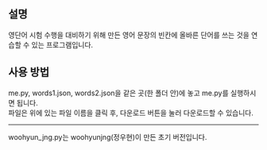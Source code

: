 ## 설명
영단어 시험 수행을 대비하기 위해 만든 영어 문장의 빈칸에 올바른 단어를 쓰는 것을 연습할 수 있는 프로그램입니다.  
## 사용 방법  
me.py, words1.json, words2.json을 같은 곳(한 폴더 안)에 놓고 me.py를 실행하시면 됩니다.  
파일은 위에 있는 파일 이름을 클릭 후, 다운로드 버튼을 눌러 다운로드할 수 있습니다.

---
woohyun_jng.py는 woohyunjng(정우현)이 만든 초기 버전입니다.
